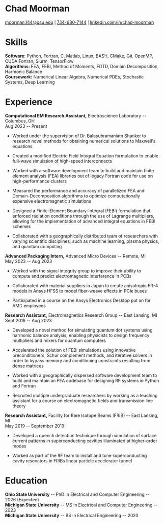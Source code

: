 # Chad Moorman

[moorman.144@osu.edu](mailto:name@gmail.com) \|
[734-680-7144](https://mitcommlab.mit.edu/meche/commkit/portfolio/) \|
[linkedin.com/in/chad-moorman](https://old.reddit.com/r/EngineeringResumes/wiki/index#wiki_portfolios)

# Skills

**Software:** Python, Fortran, C, Matlab, Linux, BASH, CMake, Git,
OpenMP, CUDA Fortran, Slurm, TensorFlow\
**Algorithms:** FEA, FEBI, Method of Moments, FDTD, Domain
Decomposition, Harmonic Balance\
**Coursework:** Numerical Linear Algebra, Numerical PDEs, Stochastic
Systems, Deep Learning

# Experience

**Computational EM Research Assistant,** Electroscience Laboratory --
Columbus, OH\
    Aug 2023 -- Present

-   Worked under the supervision of Dr. Balasubramaniam Shanker to
    research novel methods for obtaining numerical solutions to
    Maxwell's equations

-   Created a modified Electric Field Integral Equation formulation to
    enable full-wave simulation of high-speed interconnects

-   Worked with a software development team to build and maintain finite
    element analysis (FEA) libraries out of legacy Fortran code for use on high-performance clusters

-   Measured the performance and accuracy of parallelized FEA and
    Domain-Decomposition algorithms to optimize computationally
    expensive electromagnetic simulations

-   Designed a Finite-Element Boundary-Integral (FEBI) formulation that
    enforced radiation conditions through the use of Lagrange
    multipliers, allowing for the implementation of advanced integral
    equations in FEBI schemes

-   Collaborated with a geographically distributed team of researchers
    with varying scientific disciplines, such as machine learning, plasma physics, and quantum
    computing

**Advanced Packaging Intern,** Advanced Micro Devices -- Remote, MI\
May 2023 -- Aug 2023

-   Worked with the signal integrity group to improve their ability to
    compute and predict electromagnetic interference in PCBs

-   Collaborated with material suppliers in Japan to create anisotropic
    FR-4 models in Ansys HFSS to model fiber-weave effects in PCIe buses

-   Participated in a course on the Ansys Electronics Desktop put on for
    AMD employees

**Research Assistant,** Electromagnetics Research Group -- East Lansing,
MI\
Sept 2019 -- Aug 2023

-   Developed a novel method for simulating quantum dot systems using
    harmonic balance analysis, enabling physicists to design frequency
    multipliers and mixers for quantum computers

-   Accelerated the solution of FEBI simulations using innovative
    preconditioners, Schur complement methods, and iterative solvers in
    order to bypass memory and conditioning constraints resulting from
    dense matrices

-   Worked with a geographically dispersed software development team to
    build and maintain an FEA codebase for designing RF systems in
    Python and Fortran

-   Recruited multiple undergraduate researchers by working as a
    teaching assistant for a course on electromagnetic fields and
    transmission line theory

**Research Assistant,** Facility for Rare Isotope Beams (FRIB) -- East
Lansing, MI\
May 2019 -- September 2019

-   Developed a quench detection technique through simulation of surface
    current patterns in superconducting cavities illuminated at
    higher-order modes

-   Worked as part of the RF team to install and tune superconducting
    cavity resonators in FRIBs linear particle accelerator tunnel

# Education 

**Ohio State University** -- PhD in Electrical and Computer Engineering
-- 2026 (Expected)\
**Michigan State University** -- MS in Electrical and Computer
Engineering -- 2023\
**Michigan State University** -- BS in Electrical Engineering -- 2020
